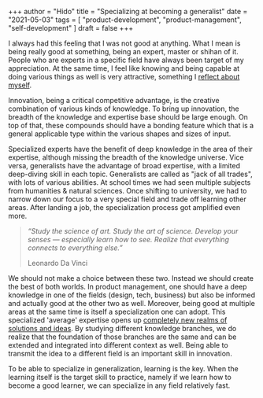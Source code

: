 +++
author = "Hido"
title = "Specializing at becoming a generalist"
date = "2021-05-03"
tags = [
  "product-development",
  "product-management",
  "self-development"
]
draft = false
+++

I always had this feeling that I was not good at anything. What I mean is being really good at something, being an expert, master or shihan of it. People who are experts in a specific field have always been target of my appreciation. At the same time, I feel like knowing and being capable at doing various things as well is very attractive, something I [reflect about myself](https://heydaroff.info/2021/01/04/how-self-reflection-leads/).

Innovation, being a critical competitive advantage, is the creative combination of various kinds of knowledge. To bring up innovation, the breadth of the knowledge and expertise base should be large enough. On top of that, these compounds should have a bonding feature which that is a general applicable type within the various shapes and sizes of input.

Specialized experts have the benefit of deep knowledge in the area of their expertise, although missing the breadth of the knowledge universe. Vice versa, generalists have the advantage of broad expertise, with a limited deep-diving skill in each topic. Generalists are called as "jack of all trades", with lots of various abilities. At school times we had seen multiple subjects from humanities & natural sciences. Once shifting to university, we had to narrow down our focus to a very special field and trade off learning other areas. After landing a job, the specialization process got amplified even more.

> _“Study the science of art. Study the art of science. Develop your senses — especially learn how to see. Realize that everything connects to everything else.”_
> 
> Leonardo Da Vinci

We should not make a choice between these two. Instead we should create the best of both worlds. In product management, one should have a deep knowledge in one of the fields (design, tech, business) but also be informed and actually good at the other two as well. Moreover, being good at multiple areas at the same time is itself a specialization one can adopt. This specialized 'average' expertise opens up [completely new realms of solutions and ideas](https://heydaroff.info/2021/04/26/feeling-lazy-today-and-its-fine/). By studying different knowledge branches, we do realize that the foundation of those branches are the same and can be extended and integrated into different context as well. Being able to transmit the idea to a different field is an important skill in innovation.

To be able to specialize in generalization, learning is the key. When the learning itself is the target skill to practice, namely if we learn how to become a good learner, we can specialize in any field relatively fast.
